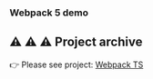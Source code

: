 ### Webpack 5 demo

## :warning: :warning: :warning: Project archive

:point_right: Please see project: [Webpack TS](https://github.com/nguyendat0410/webpack-ts)
